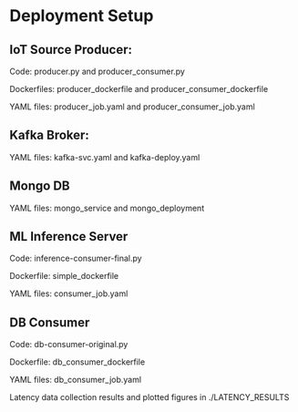 # Deployment Setup

## IoT Source Producer:
Code: producer.py and producer_consumer.py

Dockerfiles: producer_dockerfile and producer_consumer_dockerfile

YAML files: producer_job.yaml and producer_consumer_job.yaml

## Kafka Broker: 
YAML files: kafka-svc.yaml and kafka-deploy.yaml

## Mongo DB
YAML files: mongo_service and mongo_deployment

## ML Inference Server
Code: inference-consumer-final.py

Dockerfile: simple_dockerfile

YAML files: consumer_job.yaml

## DB Consumer
Code: db-consumer-original.py

Dockerfile: db_consumer_dockerfile

YAML files: db_consumer_job.yaml


Latency data collection results and plotted figures in ./LATENCY_RESULTS
